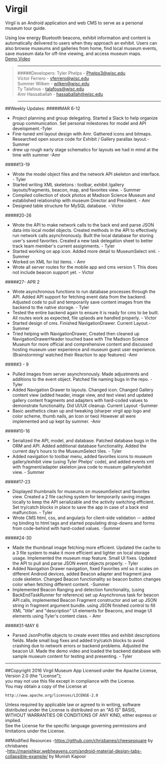 # Virgil
Virgil is an Android application and web CMS to serve as a personal museum tour guide.

Using low energy Bluetooth beacons, exhibit information and content is automatically delivered to users when they approach an exhibit. Users can also browse museums and galleries from home, find local museum events, save museum data for off-line viewing, and access museum maps.<br/>
[Demo Video](https://youtu.be/gzlrWr_RUoE)

>---
> #####Developers:
> Tyler Phelps - Phelps3@wisc.edu <br/>
> Victor Ferrero - vferrero@wisc.edu<br/>
> Summer Wilken - wilken@wisc.edu <br/>
> Ty Talafous - talafous@wisc.edu <br/>
> Amr Hassaballah - hassaballah@wisc.edu <br/>

>---
##Weekly Updates:
#####MAR 6-12
- Project planning and group delegating. Started a Slack to help organize group communication. Set personal milestones for model and API development.-Tyler </br>
- Fine-tuned xml layout design with Amr. Gathered icons and bitmaps. Researched open source code for Exhibit / Gallery parallax layout.-Summer </br>
- drew up rough early stage schematics for layouts we had in mind at the time with summer -Amr </br>
 
#####13-19
- Wrote the model object files and the network API skeleton and interface. - Tyler </br>
- Started writing XML skeletons : toolbar, exhibit /gallery layouts/fragments, beacon, map, and favorites view. - Summer </br>
- Compiled collection of stock photos at Madison Science Museum and established relationship with museum Director and President. - Amr </br>
- Designed table structure for MySQL database. - Victor </br>
 
#####20-26
- Wrote the API to make network calls to the back end and parse JSON data into local model objects. Created methods in the API to effectively run network calls asynchronously. Built the local database for storing user's saved favorites. Created a new task delegation sheet to better track team member's current assignments. - Tyler </br>
- Started working on app icon. Added more detail to MuseumSelect xml. - Summer </br>
- Worked on XML for list items. - Amr </br>
- Wrote all server routes for the mobile app and cms version 1. This does not include beacon support yet. - Victor </br>
 
#####27- APR 2
- Wrote asynchronous functions to run database processes through the API. Added API support for fetching event data from the backend. Adjusted code to pull and temporarily save content images from the backend to the native storage. - Tyler </br>
- Tested the entire backend again to ensure it is ready for cms to be built. All routes work as expected, file uplaods are handled properly. - Victor </br>
- Started design of cms. Finished NavigationDrawer. Current Layout.-Summer </br>
- Tried helping with NavigationDrawer, Created then cleaned up NavigationDrawerHeader touched base with The Madison Science Museum for more official and comprehensive content and discussed hosting museum user experience and museum guest user experience. (Brainstorming/ watched their Reaction to app features) -Amr </br>
 
#####3 - 9
- Pulled images from server asynchronously. Made adjustments and additions to the event object. Patched file naming bugs in the repo. - Tyler</br>
- Added Navigation Drawer to layouts. Changed icon. Changed Gallery content view (added header, image view, and text view) and updated gallery content fragments and adapters with hard-coded values to demonstrate functionality. Did UI/UX cleanup. Current Layout -Summer </br>
- Basic aesthetics clean up and tweaking (sharper virgil app logo and color scheme, thumb nails, an Icon or two) However all were implemented and up kept by summer. -Amr </br>
 
#####10-16
- Serialized the API, model, and database. Patched database bugs in the ORM and API. Added additional database functionality. Added the current day’s hours to the MuseumSelect tiles. - Tyler </br>
- Added navigation to toolbar menu, added favorites icons to museum gallery/exhibit view (using Tyler Phelps' code), and added events xml with fragment/adapter skeleton java code to museum gallery/exhibit view. - Summer </br>
 
#####17-23
- Displayed thumbnails for museums on museumSelect and favorites view. Created a 2 file caching system for temporarily saving images locally to keep the API serializable and the activity switching efficient. Set try/catch blocks in place to save the app in case of a back end malfunction. - Tyler </br>
- Wrote CMS html, css, and angularjs for client-side validation -- added ng binding to html tags and started populating drop-downs and forms from code-behind with hard-coded values. -Summer </br>
 
#####24-30
- Made the thumbnail image fetching more efficient. Updated the cache to a 3 file system to make it more efficient and lighter on local storage usage. Implemented the museum map feature. Small UI fixes. Updated the API to pull and parse JSON event objects properly. - Tyler </br>
- Added Navigation Drawer navigation, fixed Favorites xml so it scales on different Android devices, added Beacon adapter and fragment java code skeleton. Changed Beacon functionality so beacon button changes color when fetching different content. -Summer </br>
- Implemented Beacon Ranging and detection functionality, (using BackEndTaskRunner for reference) set up Asynchronus task for beacon API calls, implemented Beacon Fragment constructor and set up JSON string in fragment argument bundle. using JSON finished control to fill XML "title" and "description"  UI elements for Beacons, and image UI elements using Tyler's content class. - Amr </br>
 
#####31-MAY 6
- Parsed JsonProfile objects to create event titles and exhibit descriptions fields. Made small bug fixes and added try/catch blocks to avoid crashing due to network errors or backend problems. Adjusted the beacon UI. Made the demo video and loaded the backend database with sample museum content for testing and presenting. - Tyler </br>

---
##Copyright 2016 Virgil Museum App
Licensed under the Apache License, Version 2.0 (the "License"); </br>
you may not use this file except in compliance with the License. </br>
You may obtain a copy of the License at                          </br>

    http://www.apache.org/licenses/LICENSE-2.0                  

Unless required by applicable law or agreed to in writing, software </br>
distributed under the License is distributed on an "AS IS" BASIS,   </br>
WITHOUT WARRANTIES OR CONDITIONS OF ANY KIND, either express or implied. </br>
See the License for the specific language governing permissions and      </br>
limitations under the License.                                           </br>

##Modified Resources
-https://github.com/chrisbanes/cheesesquare by chrisbanes </br>
-http://manishkpr.webheavens.com/android-material-design-tabs-collapsible-example/ by Munish Kapoor</br>


